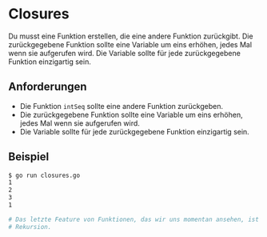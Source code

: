 # Closures

Du musst eine Funktion erstellen, die eine andere Funktion zurückgibt. Die zurückgegebene Funktion sollte eine Variable um eins erhöhen, jedes Mal wenn sie aufgerufen wird. Die Variable sollte für jede zurückgegebene Funktion einzigartig sein.

## Anforderungen

- Die Funktion `intSeq` sollte eine andere Funktion zurückgeben.
- Die zurückgegebene Funktion sollte eine Variable um eins erhöhen, jedes Mal wenn sie aufgerufen wird.
- Die Variable sollte für jede zurückgegebene Funktion einzigartig sein.

## Beispiel

```sh
$ go run closures.go
1
2
3
1

# Das letzte Feature von Funktionen, das wir uns momentan ansehen, ist
# Rekursion.
```
